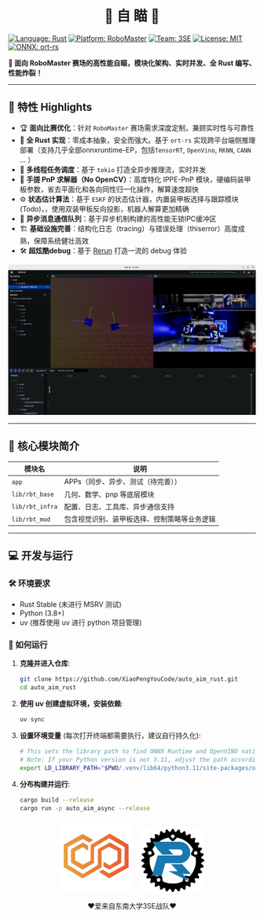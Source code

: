 <div align="center">
  <h1>🤖 自 瞄 🎯</h1>
</div>

[![Language: Rust](https://img.shields.io/badge/Language-Rust-orange?style=for-the-badge&logo=rust&logoColor=white)](https://www.rust-lang.org/ "Rust官方")
[![Platform: RoboMaster](https://img.shields.io/badge/Platform-RoboMaster-blue?style=for-the-badge&logo=robot&logoColor=white)](https://www.robomaster.com/zh-CN/ "RoboMaster官网")
[![Team: 3SE](https://img.shields.io/badge/Team-3SE-red?style=for-the-badge&logo=steam&logoColor=white)](https://space.bilibili.com/1911835891 "3SE战队B站")
[![License: MIT](https://img.shields.io/badge/License-MIT-yellow?style=for-the-badge&logo=opensourceinitiative&logoColor=white)](https://opensource.org/licenses/MIT "MIT协议")
[![ONNX: ort-rs](https://img.shields.io/badge/ONNX-ort--rs-informational?style=for-the-badge&logo=onnx&logoColor=white)](https://github.com/pykeio/ort "Rust ONNX运行时")

**🚀 面向 RoboMaster 赛场的高性能自瞄，模块化架构、实时并发、全 Rust 编写、性能炸裂！**

---

## 🧠 特性 Highlights

- 🏆 **面向比赛优化**：针对 `RoboMaster` 赛场需求深度定制，兼顾实时性与可靠性
- 🦀 **全 Rust 实现**：零成本抽象，安全而强大。基于 `ort-rs` 实现跨平台端侧推理部署（支持几乎全部onnxruntime-EP，包括`TensorRT`, `OpenVino`, `RKNN`, `CANN` ... ）
- 🚦 **多线程任务调度**：基于 `tokio` 打造全异步推理流，实时并发
- 🎯 **手搓 PnP 求解器（No OpenCV）**：高度特化 IPPE-PnP 模块，硬编码装甲板参数，省去平面化和各向同性归一化操作，解算速度超快
- ⚙️ **状态估计算法**：基于 `ESKF` 的状态估计器，内置装甲板选择与跟踪模块(Todo)，，使用双装甲板反向投影，机器人解算更加精确
- 📡 **异步消息通信队列**：基于异步机制构建的高性能无锁IPC缓冲区
- 🏗️ **基础设施完善**：结构化日志（tracing）与错误处理（thiserror）高度成熟，保障系统健壮高效
- 🛠️ **超炫酷debug**：基于 [Rerun](rerun.io) 打造一流的 debug 体验

![rerun-log](docs/rerun-log.png)

---

## 📡 核心模块简介

| 模块名                | 说明                                   |
| ------------------- | -------------------------------------- |
| `app`               | APPs（同步、异步、测试（待完善））             |
| `lib/rbt_base`      | 几何、数学、pnp 等底层模块                     |
| `lib/rbt_infra`     | 配置、日志、工具库、异步通信支持                   |
| `lib/rbt_mod`       | 包含视觉识别、装甲板选择、控制策略等业务逻辑           |

---

## 💻 开发与运行

### 🛠️ 环境要求

- Rust Stable (未进行 MSRV 测试)
- Python (3.8+)
- uv (推荐使用 uv 进行 python 项目管理)

### 🚀 如何运行

1.  **克隆并进入仓库**:
    ```bash
    git clone https://github.com/XiaoPengYouCode/auto_aim_rust.git
    cd auto_aim_rust
    ```

2.  **使用 uv 创建虚拟环境，安装依赖**:
    ```bash
    uv sync
    ```

3.  **设置环境变量** (每次打开终端都需要执行，建议自行持久化):
    ```bash
    # This sets the library path to find ONNX Runtime and OpenVINO native libraries.
    # Note: If your Python version is not 3.11, adjust the path accordingly.
    export LD_LIBRARY_PATH="$PWD/.venv/lib64/python3.11/site-packages/onnxruntime/capi:$PWD/.venv/lib64/python3.11/site-packages/openvino/libs:$LD_LIBRARY_PATH"
    ```

4.  **分布构建并运行**:
    ```bash
    cargo build --release
    cargo run -p auto_aim_async --release
    ```

<p align="center">
  <img src="assets/3se-logo.png" width="150" alt="3SE Logo"/>&nbsp;&nbsp;&nbsp;
  <img src="assets/robo-rust-logo.svg" width="130" alt="RoboRust Logo"/>
  <p align="center">
    ❤️爱来自东南大学3SE战队❤️
  </p>
</p>
